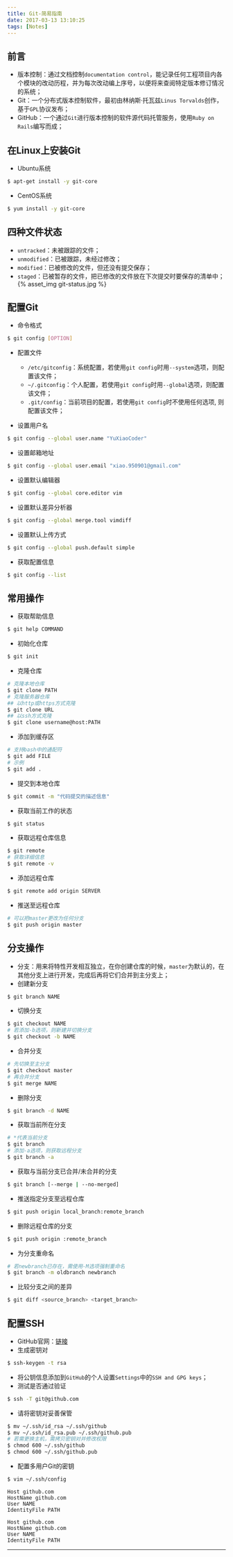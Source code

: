 ```yaml
---
title: Git-简易指南
date: 2017-03-13 13:10:25
tags: [Notes]
---
```


## 前言
+ 版本控制：通过文档控制`documentation control`，能记录任何工程项目内各个模块的改动历程，并为每次改动编上序号，以便将来查阅特定版本修订情况的系统；
+ Git：一个分布式版本控制软件，最初由林纳斯·托瓦兹`Linus Torvalds`创作，基于`GPL`协议发布；
+ GitHub：一个通过`Git`进行版本控制的软件源代码托管服务，使用`Ruby on Rails`编写而成；

<!-- more -->

## 在Linux上安装Git
+ Ubuntu系统

```bash
$ apt-get install -y git-core
```

+ CentOS系统

```bash
$ yum install -y git-core
```

## 四种文件状态
+ `untracked`：未被跟踪的文件；
+ `unmodified`：已被跟踪，未经过修改；
+ `modified`：已被修改的文件，但还没有提交保存；
+ `staged`：已被暂存的文件，把已修改的文件放在下次提交时要保存的清单中；
{% asset_img git-status.jpg %}

## 配置Git
+ 命令格式

```bash
$ git config [OPTION]
```

+ 配置文件
    + `/etc/gitconfig`：系统配置，若使用`git config`时用`--system`选项，则配置该文件；
    + `~/.gitconfig`：个人配置，若使用`git config`时用`--global`选项，则配置该文件；
    + `.git/config`：当前项目的配置，若使用`git config`时不使用任何选项, 则配置该文件；

+ 设置用户名

```bash
$ git config --global user.name "YuXiaoCoder"
```

+ 设置邮箱地址

```bash
$ git config --global user.email "xiao.950901@gmail.com"
```

+ 设置默认编辑器

```bash
$ git config --global core.editor vim
```

+ 设置默认差异分析器

```bash
$ git config --global merge.tool vimdiff
```

+ 设置默认上传方式

```bash
$ git config --global push.default simple
```

+ 获取配置信息

```bash
$ git config --list
```

## 常用操作

+ 获取帮助信息

```bash
$ git help COMMAND
```

+ 初始化仓库

```bash
$ git init
```

+ 克隆仓库

```bash
# 克隆本地仓库
$ git clone PATH
# 克隆服务器仓库
## 以http或https方式克隆
$ git clone URL
## 以ssh方式克隆
$ git clone username@host:PATH
```

+ 添加到缓存区

```bash
# 支持bash中的通配符
$ git add FILE
# 示例
$ git add .
```

+ 提交到本地仓库

```bash
$ git commit -m "代码提交的描述信息"
```

+ 获取当前工作的状态

```bash
$ git status
```

+ 获取远程仓库信息

```bash
$ git remote
# 获取详细信息
$ git remote -v
```

+ 添加远程仓库

```bash
$ git remote add origin SERVER
```

+ 推送至远程仓库

```bash
# 可以把master更改为任何分支
$ git push origin master
```

## 分支操作
+ 分支：用来将特性开发相互独立，在你创建仓库的时候，`master`为默认的，在其他分支上进行开发，完成后再将它们合并到主分支上；
+ 创建新分支

```bash
$ git branch NAME
```

+ 切换分支

```bash
$ git checkout NAME
# 若添加-b选项，则新建并切换分支
$ git checkout -b NAME
```

+ 合并分支

```bash
# 先切换至主分支
$ git checkout master
# 再合并分支
$ git merge NAME
```

+ 删除分支

```bash
$ git branch -d NAME
```

+ 获取当前所在分支

```bash
# *代表当前分支
$ git branch
# 添加-a选项，则获取远程分支
$ git branch -a
```

+ 获取与当前分支已合并/未合并的分支

```bash
$ git branch [--merge | --no-merged]
```

+ 推送指定分支至远程仓库

```bash
$ git push origin local_branch:remote_branch
```

+ 删除远程仓库的分支

```bash
$ git push origin :remote_branch
```

+ 为分支重命名

```bash
# 若newbranch已存在，需使用-M选项强制重命名
$ git branch -m oldbranch newbranch
```

+ 比较分支之间的差异

```bash
$ git diff <source_branch> <target_branch>
```

## 配置SSH
+ GitHub官网：[链接](https://www.github.com)
+ 生成密钥对

```bash
$ ssh-keygen -t rsa
```
+ 将公钥信息添加到`GitHub`的个人设置`Settings`中的`SSH and GPG keys`；
+ 测试是否通过验证

```bash
$ ssh -T git@github.com
```

+ 请将密钥对妥善保管

```bash
$ mv ~/.ssh/id_rsa ~/.ssh/github
$ mv ~/.ssh/id_rsa.pub ~/.ssh/github.pub
# 若需更换主机，需拷贝密钥对并修改权限
$ chmod 600 ~/.ssh/github
$ chmod 600 ~/.ssh/github.pub
```

+ 配置多用户Git的密钥

```bash
$ vim ~/.ssh/config
```

```text
Host github.com
HostName github.com
User NAME
IdentityFile PATH
 
Host github.com
HostName github.com
User NAME
IdentityFile PATH
```

***